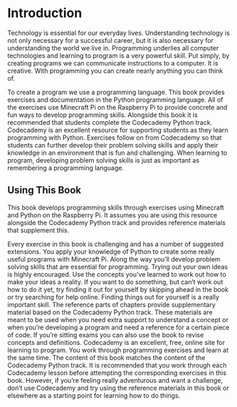 # Introduction

Technology is essential for our everyday lives. Understanding technology is not only necessary for a successful career, but it is also necessary for
understanding the world we live in. Programming underlies all computer
technologies and learning to program is a very powerful skill.
Put simply, by creating programs we can communicate instructions to a
computer. It is creative. With programming you can create nearly anything
you can think of. 

To create a program we use a programming language.
This book provides exercises and documentation in the Python programming
language. All of the exercises use Minecraft Pi on the Raspberry Pi
to provide concrete and fun ways to develop programming skills. Alongside
this book it is recommended that students complete the Codecademy
Python track. Codecademy is an excellent resource for supporting students
as they learn programming with Python. Exercises follow on from
Codecademy so that students can further develop their problem solving
skills and apply their knowledge in an environment that is fun and challenging.
When learning to program, developing problem solving skills is just as
important as remembering a programming language.


## Using This Book
This book develops programming skills through exercises using Minecraft
and Python on the Raspberry Pi. It assumes you are using this resource alongside the Codecademy Python track and provides reference materials that supplement this.


Every exercise in this book is challenging and has a number of suggested
extensions. You apply your knowledge of Python to create some really
useful programs with Minecraft Pi. Along the way you’ll develop problem
solving skills that are essential for programming.
Trying out your own ideas is highly encouraged. Use the concepts you’ve
learned to work out how to make your ideas a reality. If you want to do
something, but can’t work out how to do it yet, try finding it out for yourself
by skipping ahead in the book or try searching for help online. Finding
things out for yourself is a really important skill.
The reference parts of chapters provide supplementary material based
on the Codecademy Python track. These materials are meant to be used
when you need extra support to understand a concept or when you’re developing
a program and need a reference for a certain piece of code. If
you’re sitting exams you can also use the book to revise concepts and definitions.
Codecademy is an excellent, free, online site for learning to program. You
work through programming exercises and learn at the same time. The
content of this book matches the content of the Codecademy Python track.
It is recommended that you work through each Codecademy lesson before
attempting the corresponding exercises in this book. However, if you’re
feeling really adventurous and want a challenge, don’t use Codecademy
and try using the reference materials in this book or elsewhere as a starting
point for learning how to do things.

